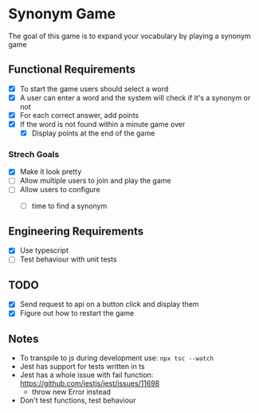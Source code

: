 # Synonym Game

The goal of this game is to expand your vocabulary by playing a synonym game

## Functional Requirements

- [x] To start the game users should select a word
- [x] A user can enter a word and the system will check if it's a synonym or not
- [x] For each correct answer, add points
- [x] If the word is not found within a minute game over
    - [x] Display points at the end of the game

### Strech Goals

- [x] Make it look pretty
- [ ] Allow multiple users to join and play the game
- [ ] Allow users to configure
    - [ ] time to find a synonym 


## Engineering Requirements

- [x] Use typescript
- [ ] Test behaviour with unit tests

## TODO

- [x] Send request to api on a button click and display them 
- [x] Figure out how to restart the game

## Notes

- To transpile to js during development use: `npx tsc --watch` 
- Jest has support for tests written in ts
- Jest has a whole issue with fail function: https://github.com/jestjs/jest/issues/11698 
    - throw new Error instead
- Don't test functions, test behaviour
